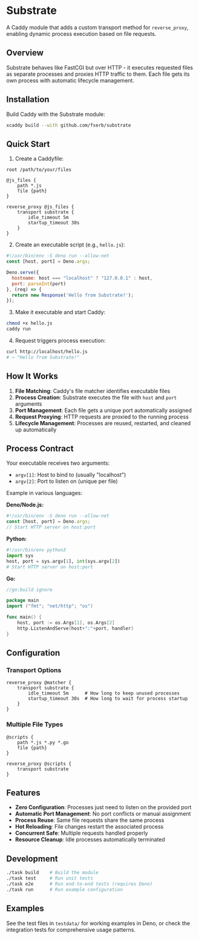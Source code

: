 # Substrate

A Caddy module that adds a custom transport method for `reverse_proxy`, enabling dynamic process execution based on file requests.

## Overview

Substrate behaves like FastCGI but over HTTP - it executes requested files as separate processes and proxies HTTP traffic to them. Each file gets its own process with automatic lifecycle management.

## Installation

Build Caddy with the Substrate module:

```bash
xcaddy build --with github.com/fserb/substrate
```

## Quick Start

1. Create a Caddyfile:
```
root /path/to/your/files

@js_files {
    path *.js
    file {path}
}

reverse_proxy @js_files {
    transport substrate {
        idle_timeout 5m
        startup_timeout 30s
    }
}
```

2. Create an executable script (e.g., `hello.js`):
```javascript
#!/usr/bin/env -S deno run --allow-net
const [host, port] = Deno.args;

Deno.serve({ 
  hostname: host === "localhost" ? "127.0.0.1" : host, 
  port: parseInt(port) 
}, (req) => {
  return new Response('Hello from Substrate!');
});
```

3. Make it executable and start Caddy:
```bash
chmod +x hello.js
caddy run
```

4. Request triggers process execution:
```bash
curl http://localhost/hello.js
# → "Hello from Substrate!"
```

## How It Works

1. **File Matching**: Caddy's file matcher identifies executable files
2. **Process Creation**: Substrate executes the file with `host` and `port` arguments
3. **Port Management**: Each file gets a unique port automatically assigned
4. **Request Proxying**: HTTP requests are proxied to the running process
5. **Lifecycle Management**: Processes are reused, restarted, and cleaned up automatically

## Process Contract

Your executable receives two arguments:
- `argv[1]`: Host to bind to (usually "localhost")
- `argv[2]`: Port to listen on (unique per file)

Example in various languages:

**Deno/Node.js:**
```javascript
#!/usr/bin/env -S deno run --allow-net
const [host, port] = Deno.args;
// Start HTTP server on host:port
```

**Python:**
```python
#!/usr/bin/env python3
import sys
host, port = sys.argv[1], int(sys.argv[2])
# Start HTTP server on host:port
```

**Go:**
```go
//go:build ignore

package main
import ("fmt"; "net/http"; "os")

func main() {
    host, port := os.Args[1], os.Args[2]
    http.ListenAndServe(host+":"+port, handler)
}
```

## Configuration

### Transport Options

```
reverse_proxy @matcher {
    transport substrate {
        idle_timeout 5m      # How long to keep unused processes
        startup_timeout 30s  # How long to wait for process startup
    }
}
```

### Multiple File Types

```
@scripts {
    path *.js *.py *.go
    file {path}
}

reverse_proxy @scripts {
    transport substrate
}
```

## Features

- **Zero Configuration**: Processes just need to listen on the provided port
- **Automatic Port Management**: No port conflicts or manual assignment
- **Process Reuse**: Same file requests share the same process
- **Hot Reloading**: File changes restart the associated process
- **Concurrent Safe**: Multiple requests handled properly
- **Resource Cleanup**: Idle processes automatically terminated

## Development

```bash
./task build    # Build the module
./task test     # Run unit tests
./task e2e      # Run end-to-end tests (requires Deno)
./task run      # Run example configuration
```

## Examples

See the test files in `testdata/` for working examples in Deno, or check the integration tests for comprehensive usage patterns.